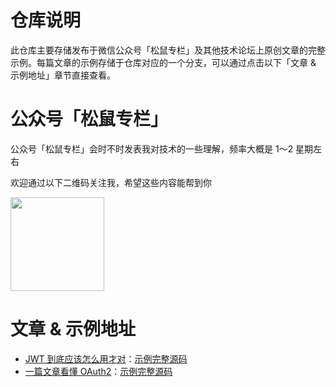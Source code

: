 # 仓库说明
此仓库主要存储发布于微信公众号「松鼠专栏」及其他技术论坛上原创文章的完整示例。每篇文章的示例存储于仓库对应的一个分支，可以通过点击以下「文章 & 示例地址」章节直接查看。

# 公众号「松鼠专栏」
公众号「松鼠专栏」会时不时发表我对技术的一些理解，频率大概是 1～2 星期左右

欢迎通过以下二维码关注我，希望这些内容能帮到你

<img src="https://mmbiz.qpic.cn/mmbiz_jpg/kfQPQbcRxcvGHNkcGnZY9jGQGjWw0BV48szibgxfqlFnclIvLkcYUoGdUBPJnWAE9ffMVa9Ficj4Q8iaaVbVcmgnQ/640?wx_fmt=jpeg&tp=webp&wxfrom=5&wx_lazy=1&wx_co=1" height="150" width="150">

# 文章 & 示例地址
- [JWT 到底应该怎么用才对](https://mp.weixin.qq.com/s/cTb2PDiQCXnYz7johBsmsA)：[示例完整源码](https://github.com/yo-squirrel/article-source-code/tree/article/jwt)
- [一篇文章看懂 OAuth2](https://mp.weixin.qq.com/s/Qpb03oBqODJjCz-HRGHnYQ)：[示例完整源码](https://github.com/yo-squirrel/article-source-code/tree/article/oauth2)
